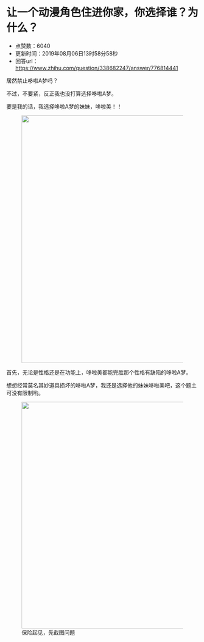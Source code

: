 # 让一个动漫角色住进你家，你选择谁？为什么？
- 点赞数：6040
- 更新时间：2019年08月06日13时58分58秒
- 回答url：https://www.zhihu.com/question/338682247/answer/776814441
<body>
 <p data-pid="IYXH30qS">居然禁止哆啦A梦吗？</p>
 <p data-pid="gib7flJy">不过，不要紧，反正我也没打算选择哆啦A梦。</p>
 <p data-pid="2-TDRcM2">要是我的话，我选择哆啦A梦的妹妹，哆啦美！！</p>
 <figure data-size="normal">
  <img src="https://picx.zhimg.com/50/v2-a421ec66c048b1fab256f361111664a5_720w.jpg?source=1940ef5c" data-rawwidth="649" data-rawheight="1021" data-size="normal" data-caption="" data-original-token="v2-a421ec66c048b1fab256f361111664a5" data-default-watermark-src="https://pic1.zhimg.com/50/v2-1e284193d8d68aebd1ff305855c0d0bb_720w.jpg?source=1940ef5c" class="origin_image zh-lightbox-thumb" width="649" data-original="https://picx.zhimg.com/v2-a421ec66c048b1fab256f361111664a5_r.jpg?source=1940ef5c">
 </figure>
 <p data-pid="vk_bnVLr">首先，无论是性格还是在功能上，哆啦美都能完胜那个性格有缺陷的哆啦A梦。</p>
 <p data-pid="S7ZxkTM4">想想经常莫名其妙道具损坏的哆啦A梦，我还是选择他的妹妹哆啦美吧，这个题主可没有限制哟。</p>
 <figure data-size="normal">
  <img src="https://pica.zhimg.com/50/v2-2e4f6283e02c056959396395dd85cf73_720w.jpg?source=1940ef5c" data-rawwidth="594" data-rawheight="258" data-size="normal" data-original-token="v2-2e4f6283e02c056959396395dd85cf73" data-default-watermark-src="https://picx.zhimg.com/50/v2-ef262aa092b15658c0704e3da7b2052c_720w.jpg?source=1940ef5c" class="origin_image zh-lightbox-thumb" width="594" data-original="https://pica.zhimg.com/v2-2e4f6283e02c056959396395dd85cf73_r.jpg?source=1940ef5c">
  <figcaption>
   保险起见，先截图问题
  </figcaption>
 </figure>
 <p></p>
</body>